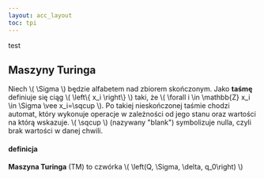 ```yaml
---
layout: acc_layout
toc: tpi
---
```


test
## Maszyny Turinga

Niech \\( \Sigma \\) będzie alfabetem nad zbiorem skończonym. Jako **taśmę** definiuje się ciąg \\( \left\\{ x_i \right\\} \\) taki, że \\( \forall i \in \mathbb{Z} x_i \in \Sigma \vee x_i=\sqcup \\). Po takiej nieskończonej taśmie chodzi automat, który wykonuje operacje w zależności od jego stanu oraz wartości na którą wskazuje. \\( \sqcup \\) (nazywany "blank") symbolizuje nulla, czyli brak wartości w danej chwili.

#### definicja
**Maszyna Turinga** (TM) to czwórka \\( \left(Q, \Sigma, \delta, q_0\right) \\)
